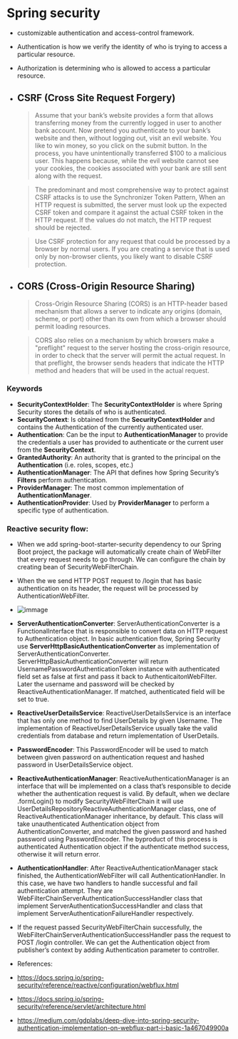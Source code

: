 # Spring security
- customizable authentication and access-control framework.
- Authentication is how we verify the identity of who is trying to access a particular resource.
- Authorization is determining who is allowed to access a particular resource.

- ## CSRF (Cross Site Request Forgery)
  > Assume that your bank’s website provides a form
  that allows transferring money from the currently logged in user to another bank account.
  Now pretend you authenticate to your bank’s website and then,
  without logging out, visit an evil website.
  You like to win money, so you click on the submit button.
  In the process, you have unintentionally transferred $100 to a malicious user.
  This happens because, while the evil website cannot see your cookies,
  the cookies associated with your bank are still sent along with the request.

  > The predominant and most comprehensive way to protect against CSRF attacks is to use the Synchronizer Token Pattern,
When an HTTP request is submitted,
the server must look up the expected CSRF token and compare it against the actual CSRF token in the HTTP request.
If the values do not match, the HTTP request should be rejected.

  > Use CSRF protection for any request that could be processed by a browser by normal users.
If you are creating a service that is used only by non-browser clients,
you likely want to disable CSRF protection.

- ## CORS (Cross-Origin Resource Sharing)
  > Cross-Origin Resource Sharing (CORS) is an HTTP-header based mechanism
  that allows a server to indicate any origins (domain, scheme, or port) other than its own
  from which a browser should permit loading resources.

  > CORS also relies on a mechanism by which browsers make a "preflight" request
to the server hosting the cross-origin resource,
in order to check that the server will permit the actual request.
In that preflight, the browser sends headers that indicate the HTTP method and headers
that will be used in the actual request.

### Keywords
- __SecurityContextHolder__: The **SecurityContextHolder** is where Spring Security stores the details of who is authenticated.
- __SecurityContext__: Is obtained from the **SecurityContextHolder** and contains the Authentication of the currently authenticated user.
- __Authentication__: Can be the input to **AuthenticationManager** to provide the credentials a user has provided to authenticate or the current user from the **SecurityContext**.
- __GrantedAuthority__: An authority that is granted to the principal on the **Authentication** (i.e. roles, scopes, etc.)
- __AuthenticationManager__: The API that defines how Spring Security’s **Filters** perform authentication.
- __ProviderManager__: The most common implementation of **AuthenticationManager**.
- __AuthenticationProvider__: Used by **ProviderManager** to perform a specific type of authentication.

### Reactive security flow:
- When we add spring-boot-starter-security dependency to our Spring Boot project, 
the package will automatically create chain of WebFilter that every request needs to go through. 
We can configure the chain by creating bean of SecurityWebFilterChain.
- When the we send HTTP POST request to /login that has basic authentication on its header, 
the request will be processed by AuthenticationWebFilter.
- ![immage](https://miro.medium.com/v2/resize:fit:1100/format:webp/1*dWbRyXfGxTOeb_36GtQxfg.png)
- __ServerAuthenticationConverter__: ServerAuthenticationConverter is a FunctionalInterface that is responsible to convert data on HTTP request to Authentication object. 
In basic authentication flow, Spring Security use **ServerHttpBasicAuthenticationConverter** as implementation of ServerAuthenticationConverter.
ServerHttpBasicAuthenticationConverter will return UsernamePasswordAuthenticationToken instance with authenticated field set as false at first and pass it back to AuthenticaitonWebFilter. 
Later the username and password will be checked by ReactiveAuthenticationManager. 
If matched, authenticated field will be set to true.
- __ReactiveUserDetailsService__: ReactiveUserDetailsService is an interface that has only one method to find UserDetails by given Username. 
The implementation of ReactiveUserDetailsService usually take the valid credentials from database and return implementation of UserDetails.
- __PasswordEncoder__: This PasswordEncoder will be used to match between given password on authentication request and hashed password in UserDetailsService object.
- __ReactiveAuthenticationManager__: ReactiveAuthenticationManager is an interface that will be implemented on a class that’s responsible to decide whether the authentication request is valid. 
By default, when we declare .formLogin() to modify SecurityWebFilterChain it will use UserDetailsRepositoryReactiveAuthenticationManager class, 
one of ReactiveAuthenticationManager inheritance, by default.
This class will take unauthenticated Authentication object from AuthenticationConverter, and matched the given password and hashed password using PasswordEncoder. 
The byproduct of this process is authenticated Authentication object if the authenticate method success, 
otherwise it will return error.
- __AuthenticationHandler__: After ReactiveAuthenticationManager stack finished, 
the AuthenticationWebFilter will call AuthenticationHandler. 
In this case, we have two handlers to handle successful and fail authentication attempt. 
They are WebFilterChainServerAuthenticationSuccessHandler class that implement ServerAuthenticationSuccessHandler and class that implement ServerAuthenticationFailureHandler respectively.
- If the request passed SecurityWebFilterChain successfully, the WebFilterChainServerAuthenticationSuccessHandler pass the request to POST /login controller. We can get the Authentication object from publisher’s context by adding Authentication parameter to controller.

- References:
- https://docs.spring.io/spring-security/reference/reactive/configuration/webflux.html
- https://docs.spring.io/spring-security/reference/servlet/architecture.html
- https://medium.com/gdplabs/deep-dive-into-spring-security-authentication-implementation-on-webflux-part-i-basic-1a467049900a